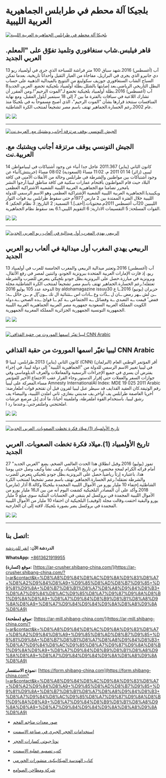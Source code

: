 # بلجيكا آلة محطم في طرابلس الجماهيرية العربية الليبية

<a href="https://swt.shibang-china.com/?l=ar&img&k=%D8%A8%D9%84%D8%AC%D9%8A%D9%83%D8%A7+%D8%A2%D9%84%D8%A9+%D9%85%D8%AD%D8%B7%D9%85+%D9%81%D9%8A+%D8%B7%D8%B1%D8%A7%D8%A8%D9%84%D8%B3+%D8%A7%D9%84%D8%AC%D9%85%D8%A7%D9%87%D9%8A%D8%B1%D9%8A%D8%A9+%D8%A7%D9%84%D8%B9%D8%B1%D8%A8%D9%8A%D8%A9+%D8%A7%D9%84%D9%84%D9%8A%D8%A8%D9%8A%D8%A9" target="_blank">![بلجيكا آلة محطم في طرابلس الجماهيرية العربية الليبية](http://static.shibang-china.com/all-800x300/905.jpg)</a>

## قاهر فيلبس.شاب سنغافوري وتلميذ تفوّق على &quot;المعلم. العربي الجديد
13 آب (أغسطس) 2016.شهد سباق 100 متر فراشة للسباحة الذي جرى في أولمبياد ريو دي جانيرو الذي يجرى في البرازيل، مفاجأة من العيار الثقيل وأحداثاً تاريخية، بعدما تمكن السباح الشاب السنغافوري جوزيف سكولينغ من التتويج بالميدالية الذهبية على حساب البطل التاريخي الرياضي.بعد إصابتها بالشلل.بطلة أولمبياد بلجيكية تخضع. العربي الجديد8 آب (أغسطس) 2016.بطلة أولمبياد بلجيكية تخضع لـ&quot;الموت الرحيم&quot;!.ومن المقرر أن تشارك اللاعبة في سباقات بالفترة ما بين 7 إلى 18 سبتمبر أيلول المقبل، ومع نهاية المنافسات ستتخذ قرارها بشأن &quot;الموت الرحيم&quot;، الذي أصبح مسموحاً به في بلجيكا منذ عام 2002.رغم الخسارة.الجماهير تهتف باسم مصر تشجيعاً لمنتخب الكرة الشاطئية.


<a href="https://whatsapp.shibangsoft.com/WhatsApp.php" target="_blank" title="WhatsApp">![](http://static.shibang-china.com/icon/whatsapp.png)</a> <a href="https://swt.shibang-china.com/?l=ar&icon&k=%D8%A8%D9%84%D8%AC%D9%8A%D9%83%D8%A7+%D8%A2%D9%84%D8%A9+%D9%85%D8%AD%D8%B7%D9%85+%D9%81%D9%8A+%D8%B7%D8%B1%D8%A7%D8%A8%D9%84%D8%B3+%D8%A7%D9%84%D8%AC%D9%85%D8%A7%D9%87%D9%8A%D8%B1%D9%8A%D8%A9+%D8%A7%D9%84%D8%B9%D8%B1%D8%A8%D9%8A%D8%A9+%D8%A7%D9%84%D9%84%D9%8A%D8%A8%D9%8A%D8%A9" target="_blank">![](http://static.shibang-china.com/icon/chat-ar.png)</a>

---

<a href="https://swt.shibang-china.com/?l=ar&img&k=%D8%A8%D9%84%D8%AC%D9%8A%D9%83%D8%A7+%D8%A2%D9%84%D8%A9+%D9%85%D8%AD%D8%B7%D9%85+%D9%81%D9%8A+%D8%B7%D8%B1%D8%A7%D8%A8%D9%84%D8%B3+%D8%A7%D9%84%D8%AC%D9%85%D8%A7%D9%87%D9%8A%D8%B1%D9%8A%D8%A9+%D8%A7%D9%84%D8%B9%D8%B1%D8%A8%D9%8A%D8%A9+%D8%A7%D9%84%D9%84%D9%8A%D8%A8%D9%8A%D8%A9" target="_blank">![الجيش التونسي يوقف مرتزقة أجانب ويشتبك مع. العربية.نت](http://static.shibang-china.com/all-800x300/543.jpg)</a>

## الجيش التونسي يوقف مرتزقة أجانب ويشتبك مع. العربية.نت
14 كانون الثاني (يناير) 2011.367 عاجل جدا أنباء عن وجود أشتباكات فى ليبيامواطن ليبيى (زائر) 14 01 2011 م، 11:02 مساءً (السعودية) 08:02 مساءً (جرينتش)أنباء عن وجود أشتباكات بين مواطنين والشرطة فى طرابلس وحالة من الأنفلات الآمنى فى كافة البلاد حيث قام المواطنون بأقتحام عمارات سكنية فى كافة مناطق ليبيا.أرجوا النشر يامحرر تضامنا مع.الجماهيرية العربية الليبية الشعبية الاشتراكية العظمى ويكيبيديا.الجماهيرية العربية الليبية الشعبية الإشتراكية العظمى وهو الاسم الرسمي للدولة الليبية خلال الفترة الممتدة بين 2 مارس 1977م حتى سقوط طرابلس بيد قوات الثوار الليبيين 20آب أغسطس 2011م.محتويات.[أخف].1 التسمية; 2 التاريخ; 3 نظام الحكم; 4 القوات المسلحة; 5 التقسيمات الادارية; 6 التقويم الليبي.6.1 بعد سقوط نظام الجماهيرية.


<a href="https://whatsapp.shibangsoft.com/WhatsApp.php" target="_blank" title="WhatsApp">![](http://static.shibang-china.com/icon/whatsapp.png)</a> <a href="https://swt.shibang-china.com/?l=ar&icon&k=%D8%A8%D9%84%D8%AC%D9%8A%D9%83%D8%A7+%D8%A2%D9%84%D8%A9+%D9%85%D8%AD%D8%B7%D9%85+%D9%81%D9%8A+%D8%B7%D8%B1%D8%A7%D8%A8%D9%84%D8%B3+%D8%A7%D9%84%D8%AC%D9%85%D8%A7%D9%87%D9%8A%D8%B1%D9%8A%D8%A9+%D8%A7%D9%84%D8%B9%D8%B1%D8%A8%D9%8A%D8%A9+%D8%A7%D9%84%D9%84%D9%8A%D8%A8%D9%8A%D8%A9" target="_blank">![](http://static.shibang-china.com/icon/chat-ar.png)</a>

---

<a href="https://swt.shibang-china.com/?l=ar&img&k=%D8%A8%D9%84%D8%AC%D9%8A%D9%83%D8%A7+%D8%A2%D9%84%D8%A9+%D9%85%D8%AD%D8%B7%D9%85+%D9%81%D9%8A+%D8%B7%D8%B1%D8%A7%D8%A8%D9%84%D8%B3+%D8%A7%D9%84%D8%AC%D9%85%D8%A7%D9%87%D9%8A%D8%B1%D9%8A%D8%A9+%D8%A7%D9%84%D8%B9%D8%B1%D8%A8%D9%8A%D8%A9+%D8%A7%D9%84%D9%84%D9%8A%D8%A8%D9%8A%D8%A9" target="_blank">![الربيعي يهدي المغرب أول ميدالية في ألعاب ريو العربي الجديد](http://static.shibang-china.com/all-800x300/800.jpg)</a>

## الربيعي يهدي المغرب أول ميدالية في ألعاب ريو العربي الجديد
13 آب (أغسطس) 2016.وتعتبر ميدالية الربيعي والمغرب الخامسة للعرب في أولمبياد ريو، إذ فازت الإمارات العربية المتحدة ببرونزية الجودو، واثنتين لمصر في رفع الأثقال، وبرونزية في مبارزة.حصل على البرونزية.بطل جودو بلجيكي يتعرض للضرب والشرطة تعتقله!.رغم الخسارة.الجماهير تهتف باسم مصر تشجيعاً لمنتخب الكرة الشاطئية.مجلة الدوحة عدد 105 يوليو 2016 by aldohamagazine issuu30 حزيران (يونيو) 2016.ـا ع ــن لش ــهر رمض ــان ل ــذَّات وع ــادات اس ــتثنائية ال تك ــون ّإل م ــن خالل ــه؛ ففض ً قيمت ــه التعبدي ــة وفضائل ــه االجتماعي ــة كم ــا فوائ ــده الصحي ــة.دولة الكويت المملكة العربية السعودية جمهورية مصر العربية الجماهيرية العربية الليبية الجمهورية التونسية الجمهورية الجزائرية المملكة المغربية الجمهورية.


<a href="https://whatsapp.shibangsoft.com/WhatsApp.php" target="_blank" title="WhatsApp">![](http://static.shibang-china.com/icon/whatsapp.png)</a> <a href="https://swt.shibang-china.com/?l=ar&icon&k=%D8%A8%D9%84%D8%AC%D9%8A%D9%83%D8%A7+%D8%A2%D9%84%D8%A9+%D9%85%D8%AD%D8%B7%D9%85+%D9%81%D9%8A+%D8%B7%D8%B1%D8%A7%D8%A8%D9%84%D8%B3+%D8%A7%D9%84%D8%AC%D9%85%D8%A7%D9%87%D9%8A%D8%B1%D9%8A%D8%A9+%D8%A7%D9%84%D8%B9%D8%B1%D8%A8%D9%8A%D8%A9+%D8%A7%D9%84%D9%84%D9%8A%D8%A8%D9%8A%D8%A9" target="_blank">![](http://static.shibang-china.com/icon/chat-ar.png)</a>

---

<a href="https://swt.shibang-china.com/?l=ar&img&k=%D8%A8%D9%84%D8%AC%D9%8A%D9%83%D8%A7+%D8%A2%D9%84%D8%A9+%D9%85%D8%AD%D8%B7%D9%85+%D9%81%D9%8A+%D8%B7%D8%B1%D8%A7%D8%A8%D9%84%D8%B3+%D8%A7%D9%84%D8%AC%D9%85%D8%A7%D9%87%D9%8A%D8%B1%D9%8A%D8%A9+%D8%A7%D9%84%D8%B9%D8%B1%D8%A8%D9%8A%D8%A9+%D8%A7%D9%84%D9%84%D9%8A%D8%A8%D9%8A%D8%A9" target="_blank">![ليبيا تغيّر اسمها الموروث من حقبة القذافي CNN Arabic](http://static.shibang-china.com/all-800x300/451.jpg)</a>

## ليبيا تغيّر اسمها الموروث من حقبة القذافي CNN Arabic
9 كانون الثاني (يناير) 2013.طرابلس، ليبيا (CNN) أقر المؤتمر الوطني العام (البرلمان) في ليبيا تغيير الاسم الرسمي للدولة من &quot;الجماهيرية الليبية&quot; إلى دولة ليبيا، في إجراء يفترض أن يسري في جميع الإجراءات الرسمية والمعاملات والعرف الدبلوماسي وفي جوازات السفر والعملات حتى إقرار الدستور.وجاء القرار عقب الاجتماع الأخير للمؤتمر مساء.المعركة على ليبيا Amnesty InternationalAI Index: MDE 19 025 2011 Arabic :رقم الوثيقة.كان العقيد القذايف قد سيطر عىل ليبيا لقرون قبل أن تقتحم قوات املعارضة أخريا العاصمة طرابلس يف أواخر.يف مدينتي بنغازي، ثاني املدن الليبية، والبيضاء يف رشق ليبيا، باستخدام.القوة املفرطة، واملميتة أحيانا، ما أدى إىل مرصع عرشات املحتجني واملتفرجني.ً.وعندما رد ا.


<a href="https://whatsapp.shibangsoft.com/WhatsApp.php" target="_blank" title="WhatsApp">![](http://static.shibang-china.com/icon/whatsapp.png)</a> <a href="https://swt.shibang-china.com/?l=ar&icon&k=%D8%A8%D9%84%D8%AC%D9%8A%D9%83%D8%A7+%D8%A2%D9%84%D8%A9+%D9%85%D8%AD%D8%B7%D9%85+%D9%81%D9%8A+%D8%B7%D8%B1%D8%A7%D8%A8%D9%84%D8%B3+%D8%A7%D9%84%D8%AC%D9%85%D8%A7%D9%87%D9%8A%D8%B1%D9%8A%D8%A9+%D8%A7%D9%84%D8%B9%D8%B1%D8%A8%D9%8A%D8%A9+%D8%A7%D9%84%D9%84%D9%8A%D8%A8%D9%8A%D8%A9" target="_blank">![](http://static.shibang-china.com/icon/chat-ar.png)</a>

---

<a href="https://swt.shibang-china.com/?l=ar&img&k=%D8%A8%D9%84%D8%AC%D9%8A%D9%83%D8%A7+%D8%A2%D9%84%D8%A9+%D9%85%D8%AD%D8%B7%D9%85+%D9%81%D9%8A+%D8%B7%D8%B1%D8%A7%D8%A8%D9%84%D8%B3+%D8%A7%D9%84%D8%AC%D9%85%D8%A7%D9%87%D9%8A%D8%B1%D9%8A%D8%A9+%D8%A7%D9%84%D8%B9%D8%B1%D8%A8%D9%8A%D8%A9+%D8%A7%D9%84%D9%84%D9%8A%D8%A8%D9%8A%D8%A9" target="_blank">![تاريخ الأولمبياد (1).ميلاد فكرة تخطت الصعوبات. العربي الجديد](http://static.shibang-china.com/all-800x300/636.jpg)</a>

## تاريخ الأولمبياد (1).ميلاد فكرة تخطت الصعوبات. العربي الجديد
27 تموز (يوليو) 2016.وقبل انطلاق هذا الحدث العالمي الضخم، يضع &quot;العربي الجديد&quot; أمام قرائه الكرام لمحة مختصرة عن تاريخ الأولمبياد، وكيف نشأ وكيف وصل حتى يومنا هذا، باعتباره إرثاً رياضياً.حصل على البرونزية.بطل جودو بلجيكي يتعرض للضرب والشرطة تعتقله!.رغم الخسارة.الجماهير تهتف باسم مصر تشجيعاً لمنتخب الكرة الشاطئية.إختفاء 10 مليار يورو من الأموال الليبية المجمدة ببلجيكا وكالة.8 آذار (مارس) 2018.وأكد على أن المصادر البلجيكية كشفت اليوم أنه من بين الـ16 مليار يورو من الأموال الليبية المجمدة في بروكسل لم يتبقى في الحسابات البنكية سوى مبلغ 5 مليار يورو والبقية اختفت.وقالت مجلة (لوفيف) البلجيكية ان اختفاء 10 مليار من الأموال الليبية المجمدة في بروكسل يضر بصورة بلجيكا، لافتة إلى أن الخارجية.


<a href="https://whatsapp.shibangsoft.com/WhatsApp.php" target="_blank" title="WhatsApp">![](http://static.shibang-china.com/icon/whatsapp.png)</a> <a href="https://swt.shibang-china.com/?l=ar&icon&k=%D8%A8%D9%84%D8%AC%D9%8A%D9%83%D8%A7+%D8%A2%D9%84%D8%A9+%D9%85%D8%AD%D8%B7%D9%85+%D9%81%D9%8A+%D8%B7%D8%B1%D8%A7%D8%A8%D9%84%D8%B3+%D8%A7%D9%84%D8%AC%D9%85%D8%A7%D9%87%D9%8A%D8%B1%D9%8A%D8%A9+%D8%A7%D9%84%D8%B9%D8%B1%D8%A8%D9%8A%D8%A9+%D8%A7%D9%84%D9%84%D9%8A%D8%A8%D9%8A%D8%A9" target="_blank">![](http://static.shibang-china.com/icon/chat-ar.png)</a>

---
## اتصل بنا:

**الدردشة الآن:** [انقر للدردشة](https://swt.shibang-china.com?l=ar&contact&k=%D8%A8%D9%84%D8%AC%D9%8A%D9%83%D8%A7+%D8%A2%D9%84%D8%A9+%D9%85%D8%AD%D8%B7%D9%85+%D9%81%D9%8A+%D8%B7%D8%B1%D8%A7%D8%A8%D9%84%D8%B3+%D8%A7%D9%84%D8%AC%D9%85%D8%A7%D9%87%D9%8A%D8%B1%D9%8A%D8%A9+%D8%A7%D9%84%D8%B9%D8%B1%D8%A8%D9%8A%D8%A9+%D8%A7%D9%84%D9%84%D9%8A%D8%A8%D9%8A%D8%A9)

**WhatsApp:**  [+8613621919955](https://whatsapp.shibangsoft.com/WhatsApp.php)

**موقع (كسارة):** [https://ar-crusher.shibang-china.com/](https://ar-crusher.shibang-china.com/?l=ar&contact&k=%D8%A8%D9%84%D8%AC%D9%8A%D9%83%D8%A7+%D8%A2%D9%84%D8%A9+%D9%85%D8%AD%D8%B7%D9%85+%D9%81%D9%8A+%D8%B7%D8%B1%D8%A7%D8%A8%D9%84%D8%B3+%D8%A7%D9%84%D8%AC%D9%85%D8%A7%D9%87%D9%8A%D8%B1%D9%8A%D8%A9+%D8%A7%D9%84%D8%B9%D8%B1%D8%A8%D9%8A%D8%A9+%D8%A7%D9%84%D9%84%D9%8A%D8%A8%D9%8A%D8%A9)

**موقع (مطحنة):** [https://ar-mill.shibang-china.com/](https://ar-mill.shibang-china.com/?l=ar&contact&k=%D8%A8%D9%84%D8%AC%D9%8A%D9%83%D8%A7+%D8%A2%D9%84%D8%A9+%D9%85%D8%AD%D8%B7%D9%85+%D9%81%D9%8A+%D8%B7%D8%B1%D8%A7%D8%A8%D9%84%D8%B3+%D8%A7%D9%84%D8%AC%D9%85%D8%A7%D9%87%D9%8A%D8%B1%D9%8A%D8%A9+%D8%A7%D9%84%D8%B9%D8%B1%D8%A8%D9%8A%D8%A9+%D8%A7%D9%84%D9%84%D9%8A%D8%A8%D9%8A%D8%A9)

**نموذج الاستفسار:** [https://form.shibang-china.com](https://form.shibang-china.com?l=ar&contact&k=%D8%A8%D9%84%D8%AC%D9%8A%D9%83%D8%A7+%D8%A2%D9%84%D8%A9+%D9%85%D8%AD%D8%B7%D9%85+%D9%81%D9%8A+%D8%B7%D8%B1%D8%A7%D8%A8%D9%84%D8%B3+%D8%A7%D9%84%D8%AC%D9%85%D8%A7%D9%87%D9%8A%D8%B1%D9%8A%D8%A9+%D8%A7%D9%84%D8%B9%D8%B1%D8%A8%D9%8A%D8%A9+%D8%A7%D9%84%D9%84%D9%8A%D8%A8%D9%8A%D8%A9)

* [صور معدات مناجم الفحم](../34/%D8%B5%D9%88%D8%B1%20%D9%85%D8%B9%D8%AF%D8%A7%D8%AA%20%D9%85%D9%86%D8%A7%D8%AC%D9%85%20%D8%A7%D9%84%D9%81%D8%AD%D9%85.md)

* [استخدامات الحجر الجيري في صناعة الاسمنت](../35/%D8%A7%D8%B3%D8%AA%D8%AE%D8%AF%D8%A7%D9%85%D8%A7%D8%AA%20%D8%A7%D9%84%D8%AD%D8%AC%D8%B1%20%D8%A7%D9%84%D8%AC%D9%8A%D8%B1%D9%8A%20%D9%81%D9%8A%20%D8%B5%D9%86%D8%A7%D8%B9%D8%A9%20%D8%A7%D9%84%D8%A7%D8%B3%D9%85%D9%86%D8%AA.md)

* [نوتا جيوتي كسارات الحجر](../31/%D9%86%D9%88%D8%AA%D8%A7%20%D8%AC%D9%8A%D9%88%D8%AA%D9%8A%20%D9%83%D8%B3%D8%A7%D8%B1%D8%A7%D8%AA%20%D8%A7%D9%84%D8%AD%D8%AC%D8%B1.md)

* [كتب تصميم عملية الاسمنت](../34/%D9%83%D8%AA%D8%A8%20%D8%AA%D8%B5%D9%85%D9%8A%D9%85%20%D8%B9%D9%85%D9%84%D9%8A%D8%A9%20%D8%A7%D9%84%D8%A7%D8%B3%D9%85%D9%86%D8%AA.md)

* [كتاب الهندسة الميكانيكية، منشورات الخورمي](../32/%D9%83%D8%AA%D8%A7%D8%A8%20%D8%A7%D9%84%D9%87%D9%86%D8%AF%D8%B3%D8%A9%20%D8%A7%D9%84%D9%85%D9%8A%D9%83%D8%A7%D9%86%D9%8A%D9%83%D9%8A%D8%A9%D8%8C%20%D9%85%D9%86%D8%B4%D9%88%D8%B1%D8%A7%D8%AA%20%D8%A7%D9%84%D8%AE%D9%88%D8%B1%D9%85%D9%8A.md)

* [شركة ومطاحن الصوامع](../34/%D8%B4%D8%B1%D9%83%D8%A9%20%D9%88%D9%85%D8%B7%D8%A7%D8%AD%D9%86%20%D8%A7%D9%84%D8%B5%D9%88%D8%A7%D9%85%D8%B9.md)